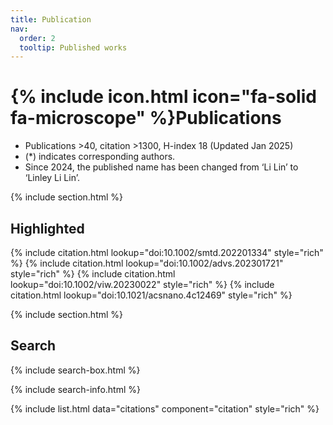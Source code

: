```yaml
---
title: Publication
nav:
  order: 2
  tooltip: Published works
---
```


# {% include icon.html icon="fa-solid fa-microscope" %}Publications

- Publications >40, citation >1300, H-index 18 (Updated Jan 2025)
- (*) indicates corresponding authors.
- Since 2024, the published name has been changed from ‘Li Lin’ to ‘Linley Li Lin’.
  
{% include section.html %}

## Highlighted

{% include citation.html lookup="doi:10.1002/smtd.202201334" style="rich" %}
{% include citation.html lookup="doi:10.1002/advs.202301721" style="rich" %}
{% include citation.html lookup="doi:10.1002/viw.20230022" style="rich" %}
{% include citation.html lookup="doi:10.1021/acsnano.4c12469" style="rich" %}

{% include section.html %}

## Search

{% include search-box.html %}

{% include search-info.html %}

{% include list.html data="citations" component="citation" style="rich" %}

